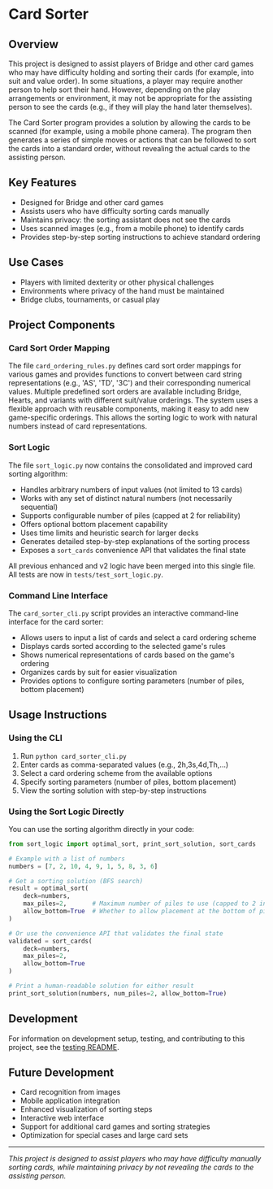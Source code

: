 # Card Sorter

## Overview

This project is designed to assist players of Bridge and other card games who may have difficulty holding and sorting their cards (for example, into suit and value order). In some situations, a player may require another person to help sort their hand. However, depending on the play arrangements or environment, it may not be appropriate for the assisting person to see the cards (e.g., if they will play the hand later themselves).

The Card Sorter program provides a solution by allowing the cards to be scanned (for example, using a mobile phone camera). The program then generates a series of simple moves or actions that can be followed to sort the cards into a standard order, without revealing the actual cards to the assisting person.

## Key Features
- Designed for Bridge and other card games
- Assists users who have difficulty sorting cards manually
- Maintains privacy: the sorting assistant does not see the cards
- Uses scanned images (e.g., from a mobile phone) to identify cards
- Provides step-by-step sorting instructions to achieve standard ordering

## Use Cases
- Players with limited dexterity or other physical challenges
- Environments where privacy of the hand must be maintained
- Bridge clubs, tournaments, or casual play


## Project Components

### Card Sort Order Mapping
The file `card_ordering_rules.py` defines card sort order mappings for various games and provides functions to convert between card string representations (e.g., 'AS', 'TD', '3C') and their corresponding numerical values. Multiple predefined sort orders are available including Bridge, Hearts, and variants with different suit/value orderings. The system uses a flexible approach with reusable components, making it easy to add new game-specific orderings. This allows the sorting logic to work with natural numbers instead of card representations.

### Sort Logic
The file `sort_logic.py` now contains the consolidated and improved card sorting algorithm:
- Handles arbitrary numbers of input values (not limited to 13 cards)
- Works with any set of distinct natural numbers (not necessarily sequential)
- Supports configurable number of piles (capped at 2 for reliability)
- Offers optional bottom placement capability
- Uses time limits and heuristic search for larger decks
- Generates detailed step-by-step explanations of the sorting process
- Exposes a `sort_cards` convenience API that validates the final state

All previous enhanced and v2 logic have been merged into this single file. All tests are now in `tests/test_sort_logic.py`.

### Command Line Interface
The `card_sorter_cli.py` script provides an interactive command-line interface for the card sorter:
- Allows users to input a list of cards and select a card ordering scheme
- Displays cards sorted according to the selected game's rules
- Shows numerical representations of cards based on the game's ordering
- Organizes cards by suit for easier visualization
- Provides options to configure sorting parameters (number of piles, bottom placement)

## Usage Instructions

### Using the CLI
1. Run `python card_sorter_cli.py`
2. Enter cards as comma-separated values (e.g., 2h,3s,4d,Th,...)
3. Select a card ordering scheme from the available options
4. Specify sorting parameters (number of piles, bottom placement)
5. View the sorting solution with step-by-step instructions

### Using the Sort Logic Directly
You can use the sorting algorithm directly in your code:

```python
from sort_logic import optimal_sort, print_sort_solution, sort_cards

# Example with a list of numbers
numbers = [7, 2, 10, 4, 9, 1, 5, 8, 3, 6]

# Get a sorting solution (BFS search)
result = optimal_sort(
    deck=numbers,
    max_piles=2,       # Maximum number of piles to use (capped to 2 internally)
    allow_bottom=True  # Whether to allow placement at the bottom of piles
)

# Or use the convenience API that validates the final state
validated = sort_cards(
    deck=numbers,
    max_piles=2,
    allow_bottom=True
)

# Print a human-readable solution for either result
print_sort_solution(numbers, num_piles=2, allow_bottom=True)
```

## Development

For information on development setup, testing, and contributing to this project, see the [testing README](tests/README.md).

## Future Development
- Card recognition from images
- Mobile application integration
- Enhanced visualization of sorting steps
- Interactive web interface
- Support for additional card games and sorting strategies
- Optimization for special cases and large card sets

---

*This project is designed to assist players who may have difficulty manually sorting cards, while maintaining privacy by not revealing the cards to the assisting person.*
